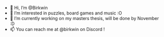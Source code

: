 - 👋 Hi, I’m @Birkwin
- 👀 I’m interested in puzzles, board games and music :O
- 🌱 I’m currently working on my masters thesis, will be done by November :D
- 📫 You can reach me at @birkwin on Discord !

<!---
Birkwin/Birkwin is a ✨ special ✨ repository because its `README.md` (this file) appears on your GitHub profile.
You can click the Preview link to take a look at your changes.
--->

